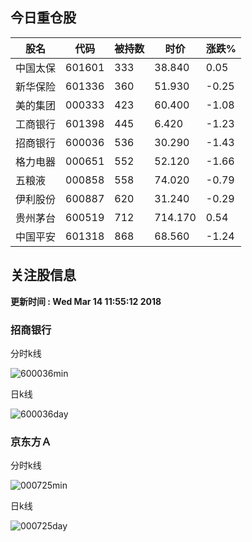 
## 今日重仓股 

|股名|代码|被持数|时价|涨跌%|
|---|---|---|---|---|
|中国太保|601601|333|38.840|0.05|
|新华保险|601336|360|51.930|-0.25|
|美的集团|000333|423|60.400|-1.08|
|工商银行|601398|445|6.420|-1.23|
|招商银行|600036|536|30.290|-1.43|
|格力电器|000651|552|52.120|-1.66|
|五粮液|000858|558|74.020|-0.79|
|伊利股份|600887|620|31.240|-0.29|
|贵州茅台|600519|712|714.170|0.54|
|中国平安|601318|868|68.560|-1.24|

## 关注股信息
**更新时间 : Wed Mar 14 11:55:12 2018**
### 招商银行 
分时k线

![600036min](http://image.sinajs.cn/newchart/min/n/sh600036.gif)

日k线

![600036day](http://image.sinajs.cn/newchart/daily/n/sh600036.gif)

### 京东方Ａ 
分时k线

![000725min](http://image.sinajs.cn/newchart/min/n/sz000725.gif)

日k线

![000725day](http://image.sinajs.cn/newchart/daily/n/sz000725.gif)
